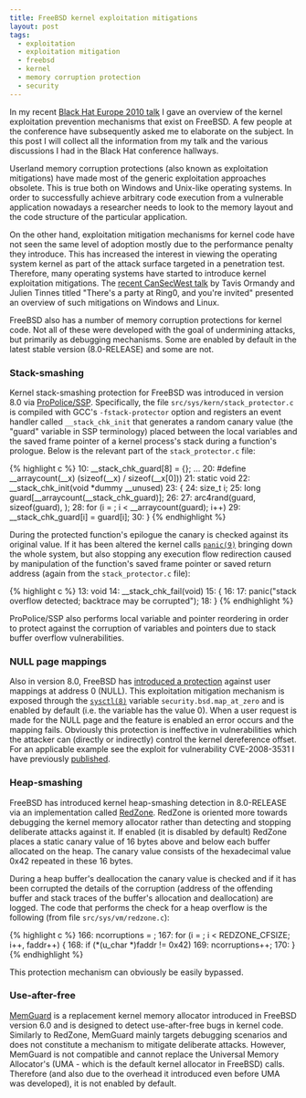 ```yaml
---
title: FreeBSD kernel exploitation mitigations
layout: post
tags:
  - exploitation
  - exploitation mitigation
  - freebsd
  - kernel
  - memory corruption protection
  - security
---
```

In my recent [Black Hat Europe 2010
talk](http://www.blackhat.com/html/bh-eu-10/bh-eu-10-archives.html#Argyroudis)
I gave an overview of the kernel exploitation prevention mechanisms that exist
on FreeBSD. A few people at the conference have subsequently asked me to
elaborate on the subject. In this post I will collect all the information from
my talk and the various discussions I had in the Black Hat conference hallways.

Userland memory corruption protections (also known as exploitation mitigations) 
have made most of the generic exploitation approaches obsolete. This is true 
both on Windows and Unix-like operating systems. In order to successfully 
achieve arbitrary code execution from a vulnerable application nowadays a 
researcher needs to look to the memory layout and the code structure of the 
particular application.

On the other hand, exploitation mitigation mechanisms for kernel code have not 
seen the same level of adoption mostly due to the performance penalty they 
introduce. This has increased the interest in viewing the operating system 
kernel as part of the attack surface targeted in a penetration test. Therefore, 
many operating systems have started to introduce kernel exploitation 
mitigations. The [recent CanSecWest
talk](https://www.cr0.org/paper/to-jt-party-at-ring0.pdf) by Tavis Ormandy and
Julien Tinnes titled "There's a party at Ring0, and you're invited" presented an
overview of such mitigations on Windows and Linux.

FreeBSD also has a number of memory corruption protections for kernel code. Not 
all of these were developed with the goal of undermining attacks, but primarily 
as debugging mechanisms. Some are enabled by default in the latest stable 
version (8.0-RELEASE) and some are not.

### Stack-smashing

Kernel stack-smashing protection for FreeBSD was introduced in version 8.0 via 
[ProPolice/SSP](http://www.research.ibm.com/trl/projects/security/ssp/).
Specifically, the file `src/sys/kern/stack_protector.c` is compiled with GCC's
`-fstack-protector` option and registers an event handler called `__stack_chk_init`
that generates a random canary value (the "guard" variable in SSP terminology)
placed between the local variables and the saved frame pointer of a kernel process's
stack during a function's prologue. Below is the relevant part of the
`stack_protector.c` file:

{% highlight c %}
10: __stack_chk_guard[8] = {};
    ...
20: #define __arraycount(__x)       (sizeof(__x) / sizeof(__x[0]))
21: static void
22: __stack_chk_init(void *dummy __unused)
23: {
24:         size_t i;
25:         long guard[__arraycount(__stack_chk_guard)];
26: 
27:         arc4rand(guard, sizeof(guard), );
28:         for (i = ; i < __arraycount(guard); i++)
29:                 __stack_chk_guard[i] = guard[i];
30: }
{% endhighlight %}

During the protected function's epilogue the canary is checked against
its original value. If it has been altered the kernel calls
[`panic(9)`](http://www.freebsd.org/cgi/man.cgi?query=panic&apropos=0&sektion=9&manpath=FreeBSD+8.0-RELEASE&format=html)
bringing down the whole system, but also stopping any execution flow
redirection caused by manipulation of the function's saved frame pointer or 
saved return address (again from the `stack_protector.c` file):

{% highlight c %}
13: void
14: __stack_chk_fail(void)
15: {
16: 
17:         panic("stack overflow detected; backtrace may be corrupted");
18: }
{% endhighlight %}

ProPolice/SSP also performs local variable and pointer reordering in order to 
protect against the corruption of variables and pointers due to stack buffer 
overflow vulnerabilities. 

### NULL page mappings

Also in version 8.0, FreeBSD has [introduced a
protection](http://security.freebsd.org/advisories/FreeBSD-EN-09:05.null.asc)
against user mappings at address 0 (NULL). This exploitation mitigation mechanism
is exposed through the
[`sysctl(8)`](http://www.freebsd.org/cgi/man.cgi?query=sysctl&apropos=0&sektion=8&manpath=FreeBSD+8.0-RELEASE&format=html)
variable `security.bsd.map_at_zero` and is enabled by default (i.e. the variable
has the value 0). When a user request is made for the NULL page and the feature is
enabled an error occurs and the mapping fails. Obviously this protection is
ineffective in vulnerabilities which the attacker can (directly or indirectly)
control the kernel dereference offset. For an applicable example see the exploit
for vulnerability CVE-2008-3531 I have previously
[published](http://argp.github.io/2009/07/04/cve-2008-3531-exploit/).

### Heap-smashing

FreeBSD has introduced kernel heap-smashing detection in 8.0-RELEASE via an 
implementation called [RedZone](http://fxr.watson.org/fxr/source/vm/redzone.c).
RedZone is oriented more towards debugging the kernel memory allocator rather than
detecting and stopping deliberate attacks against it. If enabled (it is disabled by
default) RedZone places a static canary value of 16 bytes above and below each
buffer allocated on the heap. The canary value consists of the hexadecimal value
0x42 repeated in these 16 bytes.

During a heap buffer's deallocation the canary value is checked and if it has been
corrupted the details of the corruption (address of the offending buffer and stack
traces of the buffer's allocation and deallocation) are logged. The code that
performs the check for a heap overflow is the following (from file
`src/sys/vm/redzone.c`):

{% highlight c %}
166: ncorruptions = ;
167: for (i = ; i < REDZONE_CFSIZE; i++, faddr++) {
168:       if (*(u_char *)faddr != 0x42)
169:               ncorruptions++;
170: }
{% endhighlight %}

This protection mechanism can obviously be easily bypassed. 

### Use-after-free

[MemGuard](http://www.freebsd.org/cgi/man.cgi?query=memguard&apropos=0&sektion=9&manpath=FreeBSD+8.0-RELEASE&format=html)
is a replacement kernel memory allocator introduced in FreeBSD version 6.0 and is
designed to detect use-after-free bugs in kernel code. Similarly to RedZone,
MemGuard mainly targets debugging scenarios and does not constitute a mechanism to
mitigate deliberate attacks. However, MemGuard is not compatible and cannot replace
the Universal Memory Allocator's (UMA - which is the default kernel allocator in
FreeBSD) calls. Therefore (and also due to the overhead it introduced even before
UMA was developed), it is not enabled by default.
